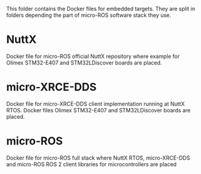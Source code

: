 This folder contains the Docker files for embedded targets. They are split in folders depending the part of micro-ROS software stack they use.

# NuttX

 Docker file for micro-ROS official NuttX repository where example for Olimex STM32-E407 and STM32LDiscover boards are placed.

# micro-XRCE-DDS

 Docker file for micro-XRCE-DDS client implementation running at NuttX RTOS. Docker files Olimex STM32-E407 and STM32LDiscover boards are placed.

 # micro-ROS

 Docker file for micro-ROS full stack where NuttX RTOS, micro-XRCE-DDS and micro-ROS ROS 2 client libraries for microcontrollers are placed
